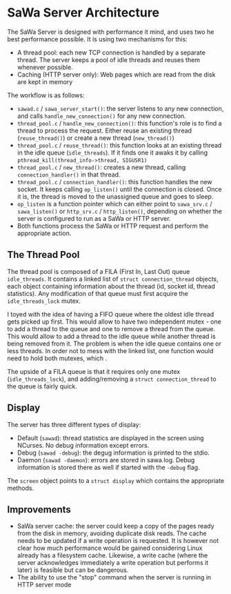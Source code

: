 # SaWa Server Architecture

The SaWa Server is designed with performance it mind, and uses two he best performance possible. It is using two mechanisms for this:

- A thread pool: each new TCP connection is handled by a separate thread. The server keeps a pool of idle threads and reuses them whenever possible.
- Caching (HTTP server only): Web pages which are read from the disk are kept in memory

The workflow is as follows:

- `sawad.c` / `sawa_server_start()`: the server listens to any new connection, and calls `handle_new_connection()` for any new connection.
- `thread_pool.c` / `handle_new_connection()`: this function's role is to find a thread to process the request. Either reuse an existing thread (`reuse_thread()`) or create a new thread (`new_thread()`)
- `thread_pool.c` / `reuse_thread()`: this function looks at an existing thread in the idle queue (`idle_threads`). If it finds one it awaks it by calling `pthread_kill(thread_info->thread, SIGUSR1)`
- `thread_pool.c` / `new_thread()`: creates a new thread, calling `connection_handler()` in that thread.
- `thread_pool.c` / `connection_handler()`: this function handles the new socket. It keeps calling `op_listen()` until the connection is closed. Once it is, the thread is moved to the unassigned queue and goes to sleep.
- `op_listen` is a function pointer which can either point to `sawa_srv.c` / `sawa_listen()` or `http_srv.c` / `http_listen()`, depending on whether the server is configured to run as a SaWa or HTTP server.
- Both functions process the SaWa or HTTP request and perform the appropriate action.

## The Thread Pool

The thread pool is composed of a FILA (First In, Last Out) queue `idle_threads`. It contains a linked list of `struct connection_thread` objects, each object containing information about the thread (id, socket id, thread statistics). Any modification of that queue must first acquire the `idle_threads_lock` mutex.

I toyed with the idea of having a FIFO queue where the oldest idle thread gets picked up first. This would allow to have two independent mutex - one to add a thread to the queue and one to remove a thread from the queue. This would allow to add a thread to the idle queue while another thread is being removed from it. The problem is when the idle queue contains one or less threads. In order not to mess with the linked list, one function would need to hold both mutexes, which .

The upside of a FILA queue is that it requires only one mutex (`idle_threads_lock`), and adding/removing a `struct connection_thread` to the queue is fairly quick.

## Display

The server has three different types of display:

- Default (`sawad`): thread statistics are displayed in the screen using NCurses. No debug information except errors.
- Debug (`sawad -debug`): the degug information is printed to the stdio.
- Daemon (`sawad -daemon`): errors are stored in sawa.log. Debug information is stored there as well if started with the `-debug` flag.

The `screen` object points to a `struct display` which contains the appropriate methods.

## Improvements

- SaWa server cache: the server could keep a copy of the pages ready from the disk in memory, avoiding duplicate disk reads. The cache needs to be updated if a write operation is requested. It is however not clear how much performance would be gained considering Linux already has a filesystem cache. Likewise, a write cache (where the server acknowledges immediately a write operation but performs it later) is feasible but can be dangerous.
- The ability to use the "stop" command when the server is running in HTTP server mode
